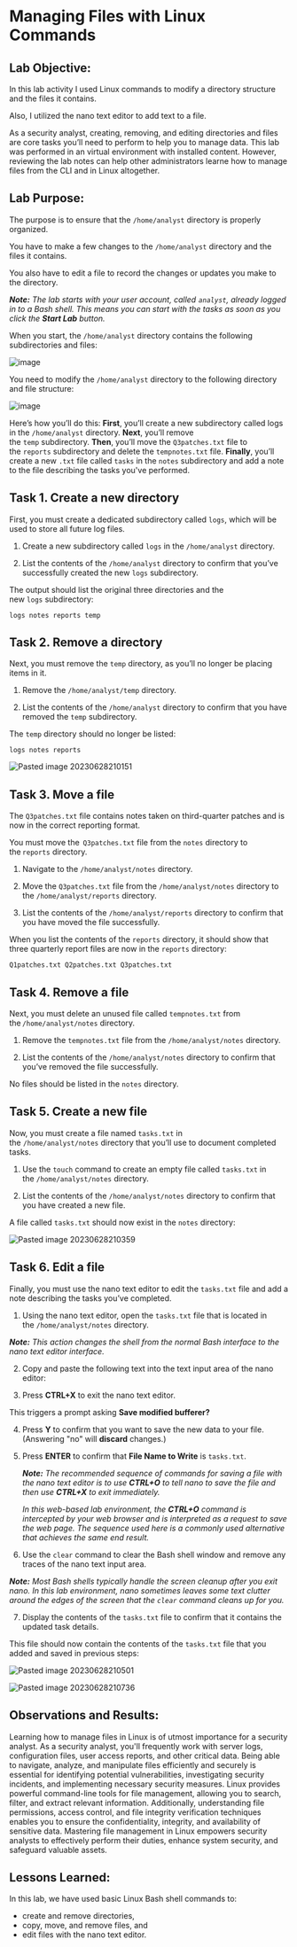 # Managing Files with Linux Commands

## Lab Objective:

In this lab activity I used Linux commands to modify a directory structure and the files it contains.

Also, I utilized the nano text editor to add text to a file.

As a security analyst, creating, removing, and editing directories and files are core tasks you’ll need to perform to help you to manage data. This lab was performed in an virtual environment with installed content. However, reviewing the lab notes can help other administrators learne how to manage files from the CLI and in Linux altogether.


## Lab Purpose:

The purpose is to ensure that the `/home/analyst` directory is properly organized.

You have to make a few changes to the `/home/analyst` directory and the files it contains.

You also have to edit a file to record the changes or updates you make to the directory.

_**Note:** The lab starts with your user account, called `analyst`, already logged in to a Bash shell. This means you can start with the tasks as soon as you click the **Start Lab** button._

When you start, the `/home/analyst` directory contains the following subdirectories and files:

![image](https://github.com/cosbey/linux-admin/assets/32424700/14e5e7e6-8330-4650-a875-a0fcc4880787)



You need to modify the `/home/analyst` directory to the following directory and file structure:

![image](https://github.com/cosbey/linux-admin/assets/32424700/3b8c4415-009b-4b79-89e8-8772a22e657c)


Here’s how you’ll do this: **First**, you’ll create a new subdirectory called logs in the `/home/analyst` directory. **Next**, you’ll remove the `temp` subdirectory. **Then**, you’ll move the `Q3patches.txt` file to the `reports` subdirectory and delete the `tempnotes.txt` file. **Finally**, you’ll create a new `.txt` file called `tasks` in the `notes` subdirectory and add a note to the file describing the tasks you've performed.


## Task 1. Create a new directory

First, you must create a dedicated subdirectory called `logs`, which will be used to store all future log files.

1. Create a new subdirectory called `logs` in the `/home/analyst` directory.

2. List the contents of the `/home/analyst` directory to confirm that you’ve successfully created the new `logs` subdirectory.

The output should list the original three directories and the new `logs` subdirectory:

`logs notes reports temp`



## Task 2. Remove a directory

Next, you must remove the `temp` directory, as you’ll no longer be placing items in it.

1. Remove the `/home/analyst/temp` directory.

2. List the contents of the `/home/analyst` directory to confirm that you have removed the `temp` subdirectory.

The `temp` directory should no longer be listed:

`logs notes reports`



![Pasted image 20230628210151](https://github.com/cosbey/linux-admin/assets/32424700/69105840-28cc-424b-a7bc-6b65e9065116)





## Task 3. Move a file

The `Q3patches.txt` file contains notes taken on third-quarter patches and is now in the correct reporting format.

You must move the  `Q3patches.txt` file from the `notes` directory to the `reports` directory.

1. Navigate to the `/home/analyst/notes` directory.

2. Move the `Q3patches.txt` file from the `/home/analyst/notes` directory to the `/home/analyst/reports` directory.

3. List the contents of the `/home/analyst/reports` directory to confirm that you have moved the file successfully.

When you list the contents of the `reports` directory, it should show that three quarterly report files are now in the `reports` directory:

`Q1patches.txt Q2patches.txt Q3patches.txt` 



## Task 4. Remove a file

Next, you must delete an unused file called `tempnotes.txt` from the `/home/analyst/notes` directory.

1. Remove the `tempnotes.txt` file from the `/home/analyst/notes` directory.

2. List the contents of the `/home/analyst/notes` directory to confirm that you’ve removed the file successfully.

No files should be listed in the `notes` directory.



## Task 5. Create a new file

Now, you must create a file named `tasks.txt` in the `/home/analyst/notes` directory that you’ll use to document completed tasks.

1. Use the `touch` command to create an empty file called `tasks.txt` in the `/home/analyst/notes` directory.

2. List the contents of the `/home/analyst/notes` directory to confirm that you have created a new file.

A file called `tasks.txt` should now exist in the `notes` directory:


![Pasted image 20230628210359](https://github.com/cosbey/linux-admin/assets/32424700/6cba640c-3f2f-4896-ae1f-780037253246)


## Task 6. Edit a file

Finally, you must use the nano text editor to edit the `tasks.txt` file and add a note describing the tasks you’ve completed.

1. Using the nano text editor, open the `tasks.txt` file that is located in the `/home/analyst/notes` directory.

_**Note:** This action changes the shell from the normal Bash interface to the nano text editor interface._

2. Copy and paste the following text into the text input area of the nano editor:

3. Press **CTRL+X** to exit the nano text editor.

This triggers a prompt asking **Save modified bufferer?**

4. Press **Y** to confirm that you want to save the new data to your file. (Answering "no" will **discard** changes.)
    
5. Press **ENTER** to confirm that **File Name to Write** is `tasks.txt`.
    
    _**Note:** The recommended sequence of commands for saving a file with the nano text editor is to use **CTRL+O** to tell nano to save the file and then use **CTRL+X** to exit immediately._
    
    _In this web-based lab environment, the **CTRL+O** command is intercepted by your web browser and is interpreted as a request to save the web page. The sequence used here is a commonly used alternative that achieves the same end result._
    
6. Use the `clear` command to clear the Bash shell window and remove any traces of the nano text input area.
    

_**Note:** Most Bash shells typically handle the screen cleanup after you exit nano. In this lab environment, nano sometimes leaves some text clutter around the edges of the screen that the `clear` command cleans up for you._

7. Display the contents of the `tasks.txt` file to confirm that it contains the updated task details.

This file should now contain the contents of the `tasks.txt` file that you added and saved in previous steps:


![Pasted image 20230628210501](https://github.com/cosbey/linux-admin/assets/32424700/439e3ed0-a47f-424f-9f7b-cbaef972ecf2)


![Pasted image 20230628210736](https://github.com/cosbey/linux-admin/assets/32424700/93a97aaf-ae44-48ea-948e-44fdbb11cca8)

## Observations and Results: 
Learning how to manage files in Linux is of utmost importance for a security analyst. As a security analyst, you'll frequently work with server logs, configuration files, user access reports, and other critical data. Being able to navigate, analyze, and manipulate files efficiently and securely is essential for identifying potential vulnerabilities, investigating security incidents, and implementing necessary security measures. Linux provides powerful command-line tools for file management, allowing you to search, filter, and extract relevant information. Additionally, understanding file permissions, access control, and file integrity verification techniques enables you to ensure the confidentiality, integrity, and availability of sensitive data. Mastering file management in Linux empowers security analysts to effectively perform their duties, enhance system security, and safeguard valuable assets.

## Lessons Learned: 
In this lab, we have used basic Linux Bash shell commands to:

- create and remove directories,
- copy, move, and remove files, and
- edit files with the nano text editor.
